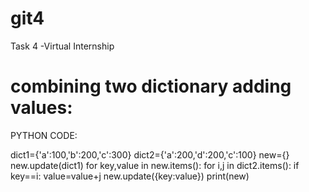 # git4
Task 4 -Virtual Internship
# combining two dictionary adding values:
PYTHON CODE:

dict1={'a':100,'b':200,'c':300}
dict2={'a':200,'d':200,'c':100}
new={}
new.update(dict1)
for key,value in new.items():
    for i,j in dict2.items():
        if key==i:
            value=value+j
            new.update({key:value})
            print(new)
			
